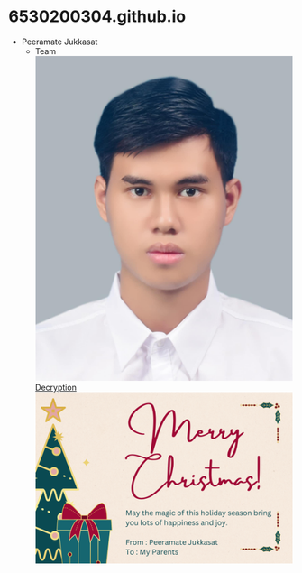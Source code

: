 # 6530200304.github.io

- Peeramate Jukkasat
   - Team
![Me](Image/Me.jpg)
[Decryption](Decryption.md)
![E-Card](Image/e-card.png)
